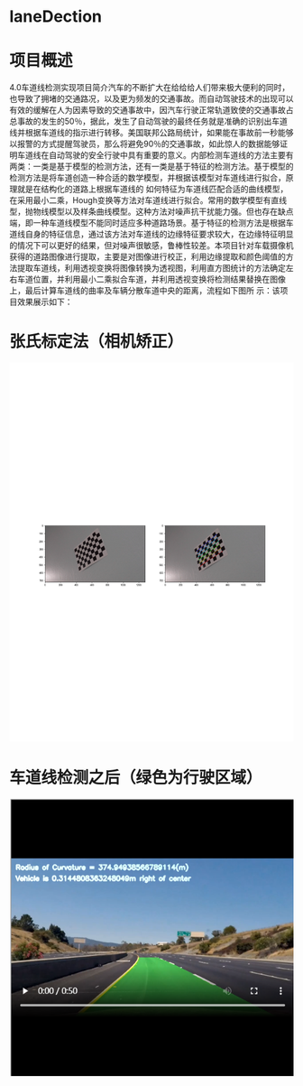 # laneDection

# 项目概述
4.0车道线检测实现项目简介汽车的不断扩大在给给给人们带来极大便利的同时，也导致了拥堵的交通路况，以及更为频发的交通事故。而自动驾驶技术的出现可以有效的缓解在人为因素导致的交通事故中，因汽车行驶正常轨道致使的交通事故占总事故的发生的50％，据此，发生了自动驾驶的最终任务就是准确的识别出车道线并根据车道线的指示进行转移。美国联邦公路局统计，如果能在事故前一秒能够以报警的方式提醒驾驶员，那么将避免90％的交通事故，如此惊人的数据能够证明车道线在自动驾驶的安全行驶中具有重要的意义。内部检测车道线的方法主要有两类：一类是基于模型的检测方法，还有一类是基于特征的检测方法。基于模型的检测方法是将车道创造一种合适的数学模型，并根据该模型对车道线进行拟合，原理就是在结构化的道路上根据车道线的 如何特征为车道线匹配合适的曲线模型，在采用最小二乘，Hough变换等方法对车道线进行拟合。常用的数学模型有直线型，抛物线模型以及样条曲线模型。这种方法对噪声抗干扰能力强。但也存在缺点端，即一种车道线模型不能同时适应多种道路场景。基于特征的检测方法是根据车道线自身的特征信息，通过该方法对车道线的边缘特征要求较大，在边缘特征明显的情况下可以更好的结果，但对噪声很敏感，鲁棒性较差。本项目针对车载摄像机获得的道路图像进行提取，主要是对图像进行校正，利用边缘提取和颜色阈值的方法提取车道线，利用透视变换将图像转换为透视图，利用直方图统计的方法确定左右车道位置，并利用最小二乘拟合车道，并利用透视变换将检测结果替换在图像上，最后计算车道线的曲率及车辆分散车道中央的距离，流程如下图所 示：该项目效果展示如下：
# 张氏标定法（相机矫正）
![](plt/img.png)

# 车道线检测之后（绿色为行驶区域）
![](Image.png)
